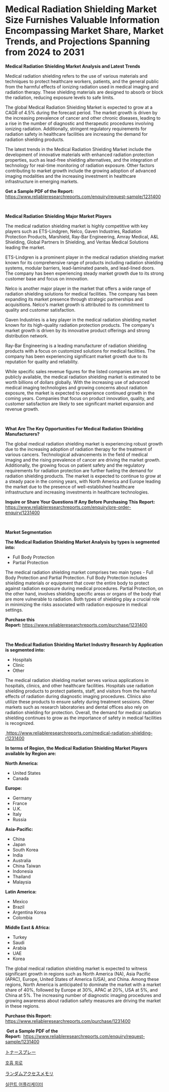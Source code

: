 <p><h1>Medical Radiation Shielding Market Size Furnishes Valuable Information Encompassing Market Share, Market Trends, and Projections Spanning from 2024 to 2031</h1></p><p><strong>Medical Radiation Shielding Market Analysis and Latest Trends</strong></p>
<p><p>Medical radiation shielding refers to the use of various materials and techniques to protect healthcare workers, patients, and the general public from the harmful effects of ionizing radiation used in medical imaging and radiation therapy. These shielding materials are designed to absorb or block the radiation, reducing exposure levels to safe limits.</p><p>The global Medical Radiation Shielding Market is expected to grow at a CAGR of 4.5% during the forecast period. The market growth is driven by the increasing prevalence of cancer and other chronic diseases, leading to a rise in the number of diagnostic and therapeutic procedures involving ionizing radiation. Additionally, stringent regulatory requirements for radiation safety in healthcare facilities are increasing the demand for radiation shielding products.</p><p>The latest trends in the Medical Radiation Shielding Market include the development of innovative materials with enhanced radiation protection properties, such as lead-free shielding alternatives, and the integration of technology for real-time monitoring of radiation exposure. Other factors contributing to market growth include the growing adoption of advanced imaging modalities and the increasing investment in healthcare infrastructure in emerging markets.</p></p>
<p><strong>Get a Sample PDF of the Report:&nbsp;</strong> <a href="https://www.reliableresearchreports.com/enquiry/request-sample/1231400">https://www.reliableresearchreports.com/enquiry/request-sample/1231400</a></p>
<p>&nbsp;</p>
<p><strong>Medical Radiation Shielding Major Market Players</strong></p>
<p><p>The medical radiation shielding market is highly competitive with key players such as ETS-Lindgren, Nelco, Gaven Industries, Radiation Protection Products, Marshield, Ray-Bar Engineering, Amray Medical, A&L Shielding, Global Partners In Shielding, and Veritas Medical Solutions leading the market.</p><p>ETS-Lindgren is a prominent player in the medical radiation shielding market known for its comprehensive range of products including radiation shielding systems, modular barriers, lead-laminated panels, and lead-lined doors. The company has been experiencing steady market growth due to its strong customer base and focus on innovation.</p><p>Nelco is another major player in the market that offers a wide range of radiation shielding solutions for medical facilities. The company has been expanding its market presence through strategic partnerships and acquisitions. Nelco's market growth is attributed to its commitment to quality and customer satisfaction.</p><p>Gaven Industries is a key player in the medical radiation shielding market known for its high-quality radiation protection products. The company's market growth is driven by its innovative product offerings and strong distribution network.</p><p>Ray-Bar Engineering is a leading manufacturer of radiation shielding products with a focus on customized solutions for medical facilities. The company has been experiencing significant market growth due to its reputation for quality and reliability.</p><p>While specific sales revenue figures for the listed companies are not publicly available, the medical radiation shielding market is estimated to be worth billions of dollars globally. With the increasing use of advanced medical imaging technologies and growing concerns about radiation exposure, the market is expected to experience continued growth in the coming years. Companies that focus on product innovation, quality, and customer satisfaction are likely to see significant market expansion and revenue growth.</p></p>
<p>&nbsp;</p>
<p><strong>What Are The Key Opportunities For Medical Radiation Shielding Manufacturers?</strong></p>
<p><p>The global medical radiation shielding market is experiencing robust growth due to the increasing adoption of radiation therapy for the treatment of various cancers. Technological advancements in the field of medical imaging and the rising prevalence of cancer are driving the market growth. Additionally, the growing focus on patient safety and the regulatory requirements for radiation protection are further fueling the demand for radiation shielding products. The market is expected to continue to grow at a steady pace in the coming years, with North America and Europe leading the market due to the presence of well-established healthcare infrastructure and increasing investments in healthcare technologies.</p></p>
<p><strong>Inquire or Share Your Questions If Any Before Purchasing This Report:</strong> <a href="https://www.reliableresearchreports.com/enquiry/pre-order-enquiry/1231400">https://www.reliableresearchreports.com/enquiry/pre-order-enquiry/1231400</a></p>
<p>&nbsp;</p>
<p><strong>Market Segmentation</strong></p>
<p><strong>The Medical Radiation Shielding Market Analysis by types is segmented into:</strong></p>
<p><ul><li>Full Body Protection</li><li>Partial Protection</li></ul></p>
<p><p>The medical radiation shielding market comprises two main types - Full Body Protection and Partial Protection. Full Body Protection includes shielding materials or equipment that cover the entire body to protect against radiation exposure during medical procedures. Partial Protection, on the other hand, involves shielding specific areas or organs of the body that are more vulnerable to radiation. Both types of shielding play a crucial role in minimizing the risks associated with radiation exposure in medical settings.</p></p>
<p><strong>Purchase this Report:&nbsp;</strong><a href="https://www.reliableresearchreports.com/purchase/1231400">https://www.reliableresearchreports.com/purchase/1231400</a></p>
<p>&nbsp;</p>
<p><strong>The Medical Radiation Shielding Market Industry Research by Application is segmented into:</strong></p>
<p><ul><li>Hospitals</li><li>Clinic</li><li>Other</li></ul></p>
<p><p>The medical radiation shielding market serves various applications in hospitals, clinics, and other healthcare facilities. Hospitals use radiation shielding products to protect patients, staff, and visitors from the harmful effects of radiation during diagnostic imaging procedures. Clinics also utilize these products to ensure safety during treatment sessions. Other markets such as research laboratories and dental offices also rely on radiation shielding for protection. Overall, the demand for medical radiation shielding continues to grow as the importance of safety in medical facilities is recognized.</p></p>
<p><a href="https://www.reliableresearchreports.com/medical-radiation-shielding-r1231400">&nbsp;https://www.reliableresearchreports.com/medical-radiation-shielding-r1231400</a></p>
<p><strong>In terms of Region, the Medical Radiation Shielding Market Players available by Region are:</strong></p>
<p>
    <p> <strong> North America: </strong>
        <ul>
            <li>United States</li>
            <li>Canada</li>
        </ul>
        </p> 
    <p> <strong> Europe: </strong>
        <ul>
            <li>Germany</li>
            <li>France</li>
            <li>U.K.</li>
            <li>Italy</li>
            <li>Russia</li>
        </ul>
        </p> 
    <p> <strong> Asia-Pacific: </strong>
        <ul>
            <li>China</li>
            <li>Japan</li>
            <li>South Korea</li>
            <li>India</li>
            <li>Australia</li>
            <li>China Taiwan</li>
            <li>Indonesia</li>
            <li>Thailand</li>
            <li>Malaysia</li>
        </ul>
        </p> 
    <p> <strong> Latin America: </strong>
        <ul>
            <li>Mexico</li>
            <li>Brazil</li>
            <li>Argentina Korea</li>
            <li>Colombia</li>
        </ul>
        </p> 
    <p> <strong> Middle East & Africa: </strong>
        <ul>
            <li>Turkey</li>
            <li>Saudi</li>
            <li>Arabia</li>
            <li>UAE</li>
            <li>Korea</li>
        </ul>
    </p>
    </p>
<p><p>The global medical radiation shielding market is expected to witness significant growth in regions such as North America (NA), Asia Pacific (APAC), Europe, United States of America (USA), and China. Among these regions, North America is anticipated to dominate the market with a market share of 40%, followed by Europe at 30%, APAC at 20%, USA at 5%, and China at 5%. The increasing number of diagnostic imaging procedures and growing awareness about radiation safety measures are driving the market in these regions.</p></p>
<p><strong>Purchase this Report: </strong><a href="https://www.reliableresearchreports.com/purchase/1231400">https://www.reliableresearchreports.com/purchase/1231400</a></p>
<p>&nbsp;<strong>Get a Sample PDF of the Report:&nbsp;&nbsp;</strong><a href="https://www.reliableresearchreports.com/enquiry/request-sample/1231400">https://www.reliableresearchreports.com/enquiry/request-sample/1231400</a></p>
<p><strong></strong></p>
<p><p><a href="https://medium.com/@carllane655/%E3%83%88%E3%83%BC%E3%83%8A%E3%83%BC%E3%82%B9%E3%83%97%E3%83%AC%E3%83%BC%E3%83%9E%E3%83%BC%E3%82%B1%E3%83%83%E3%83%88-%E7%AB%B6%E4%BA%89%E5%88%86%E6%9E%90-%E5%B8%82%E5%A0%B4%E5%8B%95%E5%90%91-2031%E5%B9%B4%E3%81%BE%E3%81%A7%E3%81%AE%E4%BA%88%E6%B8%AC-06d4f8b1dc9c">トナースプレー</a></p><p><a href="https://medium.com/@kasandrarempel/%ED%98%B8%ED%9D%A1-%ED%9A%8C%EB%A1%9C-%EC%8B%9C%EC%9E%A5-%EA%B7%9C%EB%AA%A8-cagr-%ED%8A%B8%EB%A0%8C%EB%93%9C-2024-2030-187229bde189">호흡 회로</a></p><p><a href="https://medium.com/@trevawiszk20231/%E3%83%A9%E3%83%B3%E3%83%80%E3%83%A0%E3%82%A2%E3%82%AF%E3%82%BB%E3%82%B9%E3%83%A1%E3%83%A2%E3%83%AA%E5%B8%82%E5%A0%B4%E3%81%AE%E8%A6%8F%E6%A8%A1-%E5%B8%82%E5%A0%B4%E3%81%AE%E8%A6%8B%E9%80%9A%E3%81%97%E3%81%A8%E5%B8%82%E5%A0%B4%E4%BA%88%E6%B8%AC-2024%E5%B9%B4%E3%81%8B%E3%82%892031%E5%B9%B4%E3%81%BE%E3%81%A7-22528ab0b47b">ランダムアクセスメモリ</a></p><p><a href="https://medium.com/@leonidasalazar756/%EB%B0%80%EB%B4%89%EC%A0%9C-%EB%B0%94%EB%A5%B4%EA%B8%B0%EC%9E%A5-%EC%8B%9C%EC%9E%A5-%EC%9C%A0%ED%98%95-%EC%9D%91%EC%9A%A9-%EB%B0%8F-%EC%A7%80%EB%A6%AC%EB%B3%84%EB%A1%9C%EC%9D%98-%ED%8F%AC%EA%B4%84%EC%A0%81%EC%9D%B8-%ED%8F%89%EA%B0%80-4c706d4449fb">실란트 어플리케이터</a></p></p>